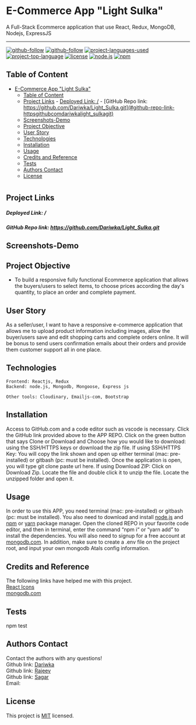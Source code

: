 # E-Commerce App "Light Sulka"

A Full-Stack Ecommerce application that use React, Redux, MongoDB, Nodejs, ExpressJS

<hr>

[![github-follow](https://img.shields.io/github/followers/imbingz?label=Follow&logoColor=purple&style=social)](https://github.com/Dariwka)
[![github-follow](https://img.shields.io/github/followers/imbingz?label=Follow&logoColor=purple&style=social)](https://github.com/rajeevRuhaan)
[![project-languages-used](https://img.shields.io/github/languages/count/imbingz/MERN-stack-ecommerce)](https://github.com/Dariwka/Light_Sulka)
[![project-top-language](https://img.shields.io/github/languages/top/imbingz/MERN-stack-ecommerce?color=blueviolet)](https://github.com/Dariwka/Light_Sulka)
[![license](https://img.shields.io/badge/License-MIT-brightgreen.svg)](https://choosealicense.com/licenses/mit/)
[![node.js](https://img.shields.io/node/v/c?color=pink)](https://nodejs.org/en/)
[![npm](https://img.shields.io/npm/v/npm?color=blue&logo=npm)](https://www.npmjs.com/package/inquirer)

## Table of Content

- [E-Commerce App "Light Sulka"](#e-commerce-app-light-sulka)
  - [Table of Content](#table-of-content)
  - [Project Links](#project-links)
        - [Deployed Link: /](#deployed-link-)
        - [GitHub Repo link: https://github.com/Dariwka/Light_Sulka.git](#github-repo-link-httpsgithubcomdariwkalight_sulkagit)
  - [Screenshots-Demo](#screenshots-demo)
  - [Project Objective](#project-objective)
  - [User Story](#user-story)
  - [Technologies](#technologies)
  - [Installation](#installation)
  - [Usage](#usage)
  - [Credits and Reference](#credits-and-reference)
  - [Tests](#tests)
  - [Authors Contact](#authors-contact)
  - [License](#license)

#

## Project Links

##### Deployed Link: /

##### GitHub Repo link: https://github.com/Dariwka/Light_Sulka.git

## Screenshots-Demo

## Project Objective

- To build a responsive fully functional Ecommerce application that allows the buyers/users to select items, to choose prices according the day's quantity, to place an order and complete payment.

## User Story

As a seller/user, I want to have a responsive e-commerce application that allows me to upload product information including images, allow the buyer/users save and edit shopping carts and complete orders online. It will be bonus to send users confirmation emails about their orders and provide them customer support all in one place.

## Technologies

```
Frontend: Reactjs, Redux
Backend: node.js, Mongodb, Mongoose, Express js

Other tools: Cloudinary, Emailjs-com, Bootstrap
```

## Installation

Access to GitHub.com and a code editor such as vscode is necessary. Click the GitHub link provided above to the APP REPO. Click on the green button that says Clone or Download and Choose how you would like to download: using the SSH/HTTPS keys or download the zip file. If using SSH/HTTPS Key: You will copy the link shown and open up either terminal (mac: pre-installed) or gitbash (pc: must be installed). Once the application is open, you will type git clone paste url here. If using Download ZIP: Click on Download Zip. Locate the file and double click it to unzip the file. Locate the unzipped folder and open it.

## Usage

In order to use this APP, you need terminal (mac: pre-installed) or gitbash (pc: must be installed). You also need to download and install [node.js](https://nodejs.org/en/) and [npm](www.npmjs.com) or [yarn](https://yarnpkg.com/) package manager. Open the cloned REPO in your favorite code editor, and then in terminal, enter the command “npm i“ or “yarn add” to install the dependencies. You will also need to signup for a free account at [mongodb.com](https://www.mongodb.com/). In addition, make sure to create a .env file on the project root, and input your own mongodb Atals config information.

## Credits and Reference

The following links have helped me with this project. <br> [React Icons](https://react-icons.github.io/react-icons/) <br> [mongodb.com](https://www.mongodb.com/)<br>

## Tests

npm test

## Authors Contact

Contact the authors with any questions!<br>
Github link: [Dariwka](https://github.com/Dariwka)<br>
Github link: [Rajeev](https://github.com/rajeevRuhaan)<br>
Github link: [Sagar](https://github.com/sagar-aryal)<br>
Email:

## License

This project is [MIT](https://choosealicense.com/licenses/mit/) licensed.<br />

</i></p>
